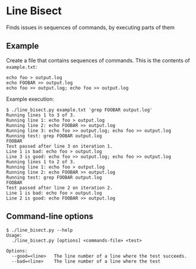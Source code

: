 # Line Bisect
Finds issues in sequences of commands, by executing parts of them

## Example

Create a file that contains sequences of commands. This is the contents of `example.txt`:

```
echo foo > output.log
echo FOOBAR >> output.log
echo foo >> output.log; echo foo >> output.log
```

Example execution:
```
$ ./line_bisect.py example.txt 'grep FOOBAR output.log'
Running lines 1 to 3 of 3.
Running line 1: echo foo > output.log
Running line 2: echo FOOBAR >> output.log
Running line 3: echo foo >> output.log; echo foo >> output.log
Running test: grep FOOBAR output.log
FOOBAR
Test passed after line 3 on iteration 1.
Line 1 is bad: echo foo > output.log
Line 3 is good: echo foo >> output.log; echo foo >> output.log
Running lines 1 to 2 of 3.
Running line 1: echo foo > output.log
Running line 2: echo FOOBAR >> output.log
Running test: grep FOOBAR output.log
FOOBAR
Test passed after line 2 on iteration 2.
Line 1 is bad: echo foo > output.log
Line 2 is good: echo FOOBAR >> output.log
```

## Command-line options

```
$ ./line_bisect.py --help
Usage:
  ./line_bisect.py [options] <commands-file> <test>

Options:
  --good=<line>   The line number of a line where the test succeeds.
  --bad=<line>    The line number of a line where the test
  ```
